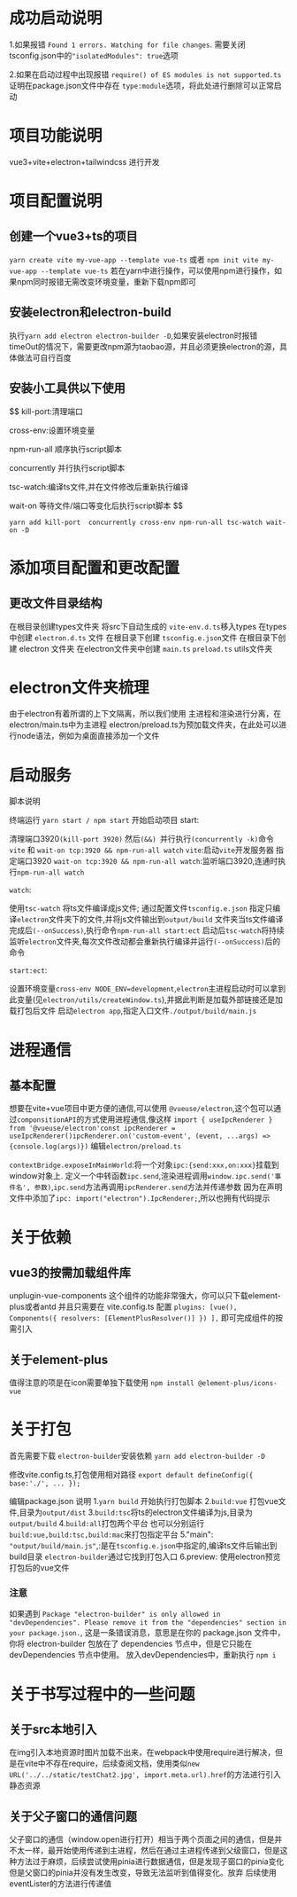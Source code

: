 <!--
 * @Author:  
 * @Description:
 * @Date: 2022-12-27 10:33:58
 * @LastEditTime: 2023-01-30 17:49:17
 * @LastEditors:  
-->
#  成功启动说明

   1.如果报错 `Found 1 errors. Watching for file changes`. 需要关闭 tsconfig.json中的`"isolatedModules": true`选项

   2.如果在启动过程中出现报错 `require() of ES modules is not supported.ts` 证明在package.json文件中存在 `type:module`选项，将此处进行删除可以正常启动

#  项目功能说明

   vue3+vite+electron+tailwindcss 进行开发

#  项目配置说明

   ## 创建一个vue3+ts的项目

   `yarn create vite my-vue-app --template vue-ts` 或者 `npm init vite my-vue-app --template vue-ts` 若在yarn中进行操作，可以使用npm进行操作，如果npm同时报错无需改变环境变量，重新下载npm即可

   ## 安装electron和electron-build

   执行`yarn add electron electron-builder -D`,如果安装electron时报错 timeOut的情况下，需要更改npm源为taobao源，并且必须更换electron的源，具体做法可自行百度

   ## 安装小工具供以下使用

   $$
   kill-port:清理端口

   cross-env:设置环境变量

   npm-run-all 顺序执行script脚本

   concurrently 并行执行script脚本

   tsc-watch:编译ts文件,并在文件修改后重新执行编译

   wait-on 等待文件/端口等变化后执行script脚本
   $$

   `yarn add kill-port  concurrently cross-env npm-run-all tsc-watch wait-on -D`


# 添加项目配置和更改配置

   ## 更改文件目录结构
   在根目录创建types文件夹
   将src下自动生成的 `vite-env.d.ts`移入types
   在types中创建 `electron.d.ts` 文件
   在根目录下创建 `tsconfig.e.json`文件
   在根目录下创建 electron 文件夹
   在electron文件夹中创建
   `main.ts`
   `preload.ts`
   utils文件夹

# electron文件夹梳理
   由于electron有着所谓的上下文隔离，所以我们使用 主进程和渲染进行分离，在electron/main.ts中为主进程
   electron/preload.ts为预加载文件夹，在此处可以进行node语法，例如为桌面直接添加一个文件

#  启动服务
脚本说明


终端运行 `yarn start / npm start` 开始启动项目
start:

清理端口3920`(kill-port 3920)`  然后`(&&) `并行执行`(concurrently -k)`命令`vite` 和 `wait-on tcp:3920 && npm-run-all watch`
`vite`:启动`vite`开发服务器 指定端口3920
`wait-on tcp:3920 && npm-run-all watch`:监听端口3920,连通时执行`npm-run-all watch`

`watch`:

使用`tsc-watch` 将ts文件编译成js文件;  通过配置文件`tsconfig.e.json` 指定只编译`electron`文件夹下的文件,并将js文件输出到`output/build` 文件夹当ts文件编译完成后`(--onSuccess)`,执行命令`npm-run-all start:ect`
启动后`tsc-watch`将持续监听`electron`文件夹,每次文件改动都会重新执行编译并运行`(--onSuccess)`后的命令

`start:ect`:

设置环境变量`cross-env NODE_ENV=development`,`electron`主进程启动时可以拿到此变量(见`electron/utils/createWindow.ts`),并据此判断是加载外部链接还是加载打包后文件
启动`electron app`,指定入口文件`./output/build/main.js`

# 进程通信
   ## 基本配置
   想要在vite+vue项目中更方便的通信,可以使用 `@vueuse/electron`,这个包可以通过`componsitionAPI`的方式使用进程通信,像这样
   `import { useIpcRenderer } from '@vueuse/electron'const ipcRenderer = useIpcRenderer()ipcRenderer.on('custom-event', (event, ...args) => {console.log(args)})`
   编辑`electron/preload.ts`

   `contextBridge.exposeInMainWorld`:将一个对象`ipc:{send:xxx,on:xxx}`挂载到window对象上.
定义一个中转函数`ipc.send`,渲染进程调用`window.ipc.send('事件名', 参数)`,`ipc.send`方法再调用`ipcRenderer.send`方法并传递参数
因为在声明文件中添加了`ipc: import("electron").IpcRenderer;`,所以也拥有代码提示

# 关于依赖
   ## vue3的按需加载组件库
   unplugin-vue-components 这个组件的功能非常强大，你可以只下载element-plus或者antd 并且只需要在 vite.config.ts 配置
   `plugins: [vue(),
    Components({
      resolvers: [ElementPlusResolver()]
  })
  ],`
  即可完成组件的按需引入

  ## 关于element-plus
  值得注意的项是在icon需要单独下载使用 `npm install @element-plus/icons-vue`

# 关于打包
   首先需要下载 `electron-builder`安装依赖
   `yarn add electron-builder -D`

   修改vite.config.ts,打包使用相对路径
   `export default defineConfig({
      base:'./',
      ...
   });`

   编辑package.json 说明
   1.`yarn build` 开始执行打包脚本
   2.`build:vue` 打包vue文件,目录为`output/dist`
   3.`build:tsc`将ts的electron文件编译为js,目录为`output/build`
   4.`build:all`打包两个平台 也可以分别运行`build:vue,build:tsc,build:mac`来打包指定平台
   5."main": `"output/build/main.js"`,:是在`tsconfig.e.json`中指定的,编译ts文件后输出到build目录 `electron-builder`通过它找到打包入口
   6.preview: 使用electron预览打包后的vue文件


   ### 注意
   如果遇到
    `Package "electron-builder" is only allowed in "devDependencies". Please remove it from the "dependencies" section in your package.json.`,
   这是一条错误消息，意思是在你的 package.json 文件中，你将 electron-builder 包放在了 dependencies 节点中，但是它只能在 devDependencies 节点中使用。
   放入devDependencies中，重新执行 `npm i`

# 关于书写过程中的一些问题
   ## 关于src本地引入
   在img引入本地资源时图片加载不出来，在webpack中使用require进行解决，但是在vite中不存在require，后续查阅文档，使用类似`new URL('../../static/testChat2.jpg', import.meta.url).href`的方法进行引入静态资源

   ## 关于父子窗口的通信问题
   父子窗口的通信（window.open进行打开）相当于两个页面之间的通信，但是并不太一样，最开始使用传递到主进程，然后在通过主进程传递到父级窗口，但是这种方法过于麻烦，后续尝试使用pinia进行数据通信，但是发现子窗口的pinia变化但是父窗口的pinia并没有发生改变，导致无法监听到值得变化。放弃
   后续使用eventLister的方法进行传递值
